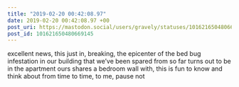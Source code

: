 ```yaml
---
title: "2019-02-20 00:42:08.97"
date: 2019-02-20 00:42:08.97 +00
post_uri: https://mastodon.social/users/gravely/statuses/101621650480669145
post_id: 101621650480669145
---
```

excellent news, this just in, breaking, the epicenter of the bed bug infestation in our building that we’ve been spared from so far turns out to be in the apartment ours shares a bedroom wall with, this is fun to know and think about from time to time, to me, pause not


